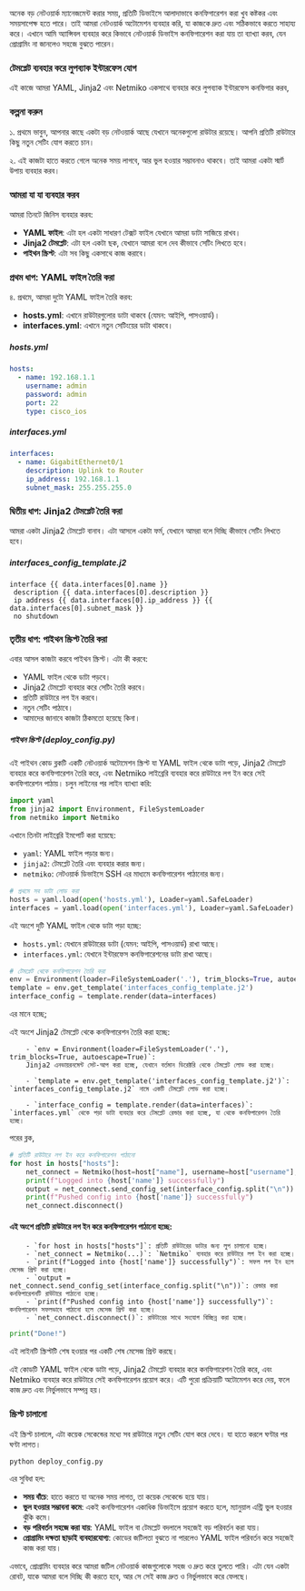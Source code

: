 অনেক বড় নেটওয়ার্ক ম্যানেজমেন্ট করার সময়, প্রতিটি ডিভাইসে আলাদাভাবে কনফিগারেশন করা খুব কষ্টকর এবং সময়সাপেক্ষ হতে পারে। তাই আমরা নেটওয়ার্ক অটোমেশন ব্যবহার করি, যা কাজকে দ্রুত এবং সঠিকভাবে করতে সাহায্য করে। এখানে আমি অ্যান্সিবল ব্যবহার করে কিভাবে নেটওয়ার্ক ডিভাইস কনফিগারেশন করা যায় তা ব্যাখ্যা করব, যেন প্রোগ্রামিং না জানলেও সহজে বুঝতে পারেন।

### টেমপ্লেট ব্যবহার করে লুপব্যাক ইন্টারফেস যোগ

এই কাজে আমরা YAML, Jinja2 এবং Netmiko একসাথে ব্যবহার করে লুপব্যাক ইন্টারফেস কনফিগার করব,

### কল্পনা করুন

১. প্রথমে ভাবুন, আপনার কাছে একটা বড় নেটওয়ার্ক আছে যেখানে অনেকগুলো রাউটার রয়েছে। আপনি প্রতিটি রাউটারে কিছু নতুন সেটিং যোগ করতে চান।

২. এই কাজটা হাতে করতে গেলে অনেক সময় লাগবে, আর ভুল হওয়ার সম্ভাবনাও থাকবে। তাই আমরা একটা স্মার্ট উপায় ব্যবহার করব।

### আমরা যা যা ব্যবহার করব

আমরা তিনটে জিনিস ব্যবহার করব:

- **YAML ফাইল**: এটা হল একটা সাধারণ টেক্সট ফাইল যেখানে আমরা ডাটা সাজিয়ে রাখব।
- **Jinja2 টেমপ্লেট**: এটা হল একটা ছক, যেখানে আমরা বলে দেব কীভাবে সেটিং লিখতে হবে।
- **পাইথন স্ক্রিপ্ট**: এটা সব কিছু একসাথে কাজ করাবে।

### প্রথম ধাপ: YAML ফাইল তৈরি করা

৪. প্রথমে, আমরা দুটো YAML ফাইল তৈরি করব:

- **hosts.yml**: এখানে রাউটারগুলোর ডাটা থাকবে (যেমন: আইপি, পাসওয়ার্ড)।
- **interfaces.yml**: এখানে নতুন সেটিংয়ের ডাটা থাকবে।

##### hosts.yml

```yaml
hosts:
  - name: 192.168.1.1
    username: admin
    password: admin
    port: 22
    type: cisco_ios
```

##### interfaces.yml

```yaml
interfaces:
  - name: GigabitEthernet0/1
    description: Uplink to Router
    ip_address: 192.168.1.1
    subnet_mask: 255.255.255.0
```

### দ্বিতীয় ধাপ: Jinja2 টেমপ্লেট তৈরি করা

আমরা একটা Jinja2 টেমপ্লেট বানাব। এটা আসলে একটা ফর্ম, যেখানে আমরা বলে দিচ্ছি কীভাবে সেটিং লিখতে হবে।

##### interfaces_config_template.j2

```jinja2
interface {{ data.interfaces[0].name }}
 description {{ data.interfaces[0].description }}
 ip address {{ data.interfaces[0].ip_address }} {{ data.interfaces[0].subnet_mask }}
 no shutdown
```

### তৃতীয় ধাপ: পাইথন স্ক্রিপ্ট তৈরি করা

এবার আসল কাজটা করবে পাইথন স্ক্রিপ্ট। এটা কী করবে:

- YAML ফাইল থেকে ডাটা পড়বে।
- Jinja2 টেমপ্লেট ব্যবহার করে সেটিং তৈরি করবে।
- প্রতিটি রাউটারে লগ ইন করবে।
- নতুন সেটিং পাঠাবে।
- আমাদের জানাবে কাজটা ঠিকমতো হয়েছে কিনা।

##### পাইথন স্ক্রিপ্ট (deploy_config.py)

এই পাইথন কোড ব্লকটি একটি নেটওয়ার্ক অটোমেশন স্ক্রিপ্ট যা YAML ফাইল থেকে ডাটা পড়ে, Jinja2 টেমপ্লেট ব্যবহার করে কনফিগারেশন তৈরি করে, এবং Netmiko লাইব্রেরি ব্যবহার করে রাউটারে লগ ইন করে সেই কনফিগারেশন পাঠায়। চলুন লাইনের পর লাইন ব্যাখ্যা করি:

```python
import yaml
from jinja2 import Environment, FileSystemLoader
from netmiko import Netmiko
```

এখানে তিনটা লাইব্রেরি ইমপোর্ট করা হয়েছে:

- `yaml`: YAML ফাইল পড়ার জন্য।
- `jinja2`: টেমপ্লেট তৈরি এবং ব্যবহার করার জন্য।
- `netmiko`: নেটওয়ার্ক ডিভাইসে SSH এর মাধ্যমে কনফিগারেশন পাঠানোর জন্য।

```python
# প্রথমে সব ডাটা লোড করা
hosts = yaml.load(open('hosts.yml'), Loader=yaml.SafeLoader)
interfaces = yaml.load(open('interfaces.yml'), Loader=yaml.SafeLoader)
```

এই অংশে দুটি YAML ফাইল থেকে ডাটা পড়া হচ্ছে:

- `hosts.yml`: যেখানে রাউটারের ডাটা (যেমন: আইপি, পাসওয়ার্ড) রাখা আছে।
- `interfaces.yml`: যেখানে ইন্টারফেস কনফিগারেশনের ডাটা রাখা আছে।

```python
# টেমপ্লেট থেকে কনফিগারেশন তৈরি করা
env = Environment(loader=FileSystemLoader('.'), trim_blocks=True, autoescape=True)
template = env.get_template('interfaces_config_template.j2')
interface_config = template.render(data=interfaces)
```
এর মানে হচ্ছে;

এই অংশে Jinja2 টেমপ্লেট থেকে কনফিগারেশন তৈরি করা হচ্ছে:
```
    - `env = Environment(loader=FileSystemLoader('.'), trim_blocks=True, autoescape=True)`: 
    Jinja2 এনভায়রনমেন্ট সেট-আপ করা হচ্ছে, যেখানে বর্তমান ডিরেক্টরি থেকে টেমপ্লেট লোড করা হচ্ছে।

    - `template = env.get_template('interfaces_config_template.j2')`: `interfaces_config_template.j2` নামে একটি টেমপ্লেট লোড করা হচ্ছে।

    - `interface_config = template.render(data=interfaces)`: `interfaces.yml` থেকে পড়া ডাটা ব্যবহার করে টেমপ্লেট রেন্ডার করা হচ্ছে, যা থেকে কনফিগারেশন তৈরি হচ্ছে।
```
পরের ব্লক,

```python
# প্রতিটি রাউটারে লগ ইন করে কনফিগারেশন পাঠানো
for host in hosts["hosts"]:
    net_connect = Netmiko(host=host["name"], username=host["username"], password=host["password"], port=host["port"], device_type=host["type"])
    print(f"Logged into {host['name']} successfully")
    output = net_connect.send_config_set(interface_config.split("\n"))
    print(f"Pushed config into {host['name']} successfully")
    net_connect.disconnect()
```

#### এই অংশে প্রতিটি রাউটারে লগ ইন করে কনফিগারেশন পাঠানো হচ্ছে:
```
    - `for host in hosts["hosts"]`: প্রতিটি রাউটারের ডাটার জন্য লুপ চালানো হচ্ছে।
    - `net_connect = Netmiko(...)`: `Netmiko` ব্যবহার করে রাউটারে লগ ইন করা হচ্ছে।
    - `print(f"Logged into {host['name']} successfully")`: সফল লগ ইন হলে মেসেজ প্রিন্ট করা হচ্ছে।
    - `output = net_connect.send_config_set(interface_config.split("\n"))`: রেন্ডার করা কনফিগারেশনটি রাউটারে পাঠানো হচ্ছে।
    - `print(f"Pushed config into {host['name']} successfully")`: কনফিগারেশন সফলভাবে পাঠানো হলে মেসেজ প্রিন্ট করা হচ্ছে।
    - `net_connect.disconnect()`: রাউটারের সাথে সংযোগ বিচ্ছিন্ন করা হচ্ছে।
```
```python
print("Done!")
```

এই লাইনটি স্ক্রিপ্টটি শেষ হওয়ার পর একটি শেষ মেসেজ প্রিন্ট করছে।

এই কোডটি YAML ফাইল থেকে ডাটা পড়ে, Jinja2 টেমপ্লেট ব্যবহার করে কনফিগারেশন তৈরি করে, এবং Netmiko ব্যবহার করে রাউটারে সেই কনফিগারেশন প্রয়োগ করে। এটি পুরো প্রক্রিয়াটি অটোমেশন করে দেয়, ফলে কাজ দ্রুত এবং নির্ভুলভাবে সম্পন্ন হয়।

### স্ক্রিপ্ট চালানো

এই স্ক্রিপ্ট চালালে, এটা কয়েক সেকেন্ডের মধ্যে সব রাউটারে নতুন সেটিং যোগ করে দেবে। যা হাতে করলে ঘণ্টার পর ঘণ্টা লাগত।

```bash
python deploy_config.py
```

এর সুবিধা হল:

- **সময় বাঁচে**: হাতে করতে যা অনেক সময় লাগত, তা কয়েক সেকেন্ডে হয়ে যায়।
- **ভুল হওয়ার সম্ভাবনা কমে**: একই কনফিগারেশন একাধিক ডিভাইসে প্রয়োগ করতে হলে, ম্যানুয়াল এন্ট্রি ভুল হওয়ার ঝুঁকি কমে।
- **বড় পরিবর্তন সহজে করা যায়**: YAML ফাইল বা টেমপ্লেট বদলালে সহজেই বড় পরিবর্তন করা যায়।
- **প্রোগ্রামিং দক্ষতা ছাড়াই ব্যবহারযোগ্য**: কোডের জটিলতা বুঝতে না পারলেও YAML ফাইল পরিবর্তন করে সহজেই কাজ করা যায়।

এভাবে, প্রোগ্রামিং ব্যবহার করে আমরা জটিল নেটওয়ার্ক কাজগুলোকে সহজ ও দ্রুত করে তুলতে পারি। এটা যেন একটা রোবট, যাকে আমরা বলে দিচ্ছি কী করতে হবে, আর সে সেই কাজ দ্রুত ও নির্ভুলভাবে করে ফেলছে।